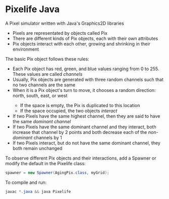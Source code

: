 <h1>Pixelife Java</h1>
A Pixel simulator written with Java's Graphics2D libraries
<ul>
	<li>Pixels are representated by objects called Pix</li>
	<li>There are different kinds of Pix objects, each with their own attributes</li>
	<li>Pix objects interact with each other, growing and shrinking in their environment</li>
</ul>

The basic Pix object follows these rules:
<ul>
	<li>Each Pix object has red, green, and blue values ranging from 0 to 255. These values are called <i>channels</i></li>
	<li>Usually, Pix objects are generated with three random channels such that no two channels are the same</li>
	<li>When it is a Pix object's turn to move, it chooses a random direction: north, south, east, or west</li>
	<ul>
		<li>If the space is empty, the Pix is duplicated to this location</li>
		<li>If the space occupied, the two objects <i>interact</i></li>
	</ul>
	<li>If two Pixels have the same highest channel, then they are said to have the same <i>dominant channel</i></li>
	<li>If two Pixels have the same dominant channel and they interact, both increase that channel by 2 points and both decrease each of the <i>non-dominant</i> channels by 1</li>
	<li>If two Pixels interact, but do not have the same dominant channel, they both remain unchanged</li>
</ul>

To observe different Pix objects and their interactions, add a Spawner or modify the default in the Pixelife class:
```Java
spawner = new Spawner(AgingPix.class, myGrid);
```

To compile and run:
```java
javac *.java && java Pixelife
```
